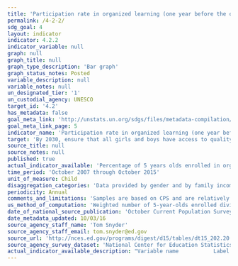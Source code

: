 ```yaml
---
title: 'Participation rate in organized learning (one year before the official primary entry age), by sex'
permalink: /4-2-2/
sdg_goal: 4
layout: indicator
indicator: 4.2.2
indicator_variable: null
graph: null
graph_title: null
graph_type_description: 'Bar graph'
graph_status_notes: Posted
variable_description: null
variable_notes: null
un_designated_tier: '1'
un_custodial_agency: UNESCO
target_id: '4.2'
has_metadata: false
goal_meta_link: 'http://unstats.un.org/sdgs/files/metadata-compilation/Metadata-Goal-4.pdf'
goal_meta_link_page: 5
indicator_name: 'Participation rate in organized learning (one year before the official primary entry age), by sex'
target: 'By 2030, ensure that all girls and boys have access to quality early childhood development, care and pre-primary education so that they are ready for primary education.'
source_title: null
source_notes: null
published: true
actual_indicator_available: 'Percentage of 5 years olds enrolled in organized learning (prekindergarten, kindergarten, or first or higher grade'
time_period: 'October 2007 through October 2015'
unit_of_measure: Child
disaggregation_categories: 'Data provided by gender and by family income quintile (lowest and higest)'
periodicity: Annual
comments_and_limitations: 'Samples are based on CPS and are relatively small.'
us_method_of_computation: 'Weighted number of 5-year-olds enrolled divided by 5-year-old population'
date_of_national_source_publication: 'October Current Population Survey, 2007 through 2015'
date_metadata_updated: 10/03/16
source_agency_staff_name: 'Tom Snyder'
source_agency_staff_email: tom.snyder@ed.gov
source_url: 'http://nces.ed.gov/programs/digest/d15/tables/dt15_202.20.asp?current=yes'
source_agency_survey_dataset: 'National Center for Education Statistics tabulation of Census Bureau Current Population Survey'
actual_indicator_available_description: "Variable name           Label i4_2_2_total\t        Total i4_2_2_male\t            Male i4_2_2_female        \tFemale i4_2_2_q1_low\t        Lowest quintile (Q1) i4_2_2_q2_middle_low\tMiddle low quintile (Q2) i4_2_2_q3_middle\t    Middle quintile (Q3) i4_2_2_q4_middle_high\tMiddle high quintile (Q4) i4_2_2_q5_high\t        Highest quintile (Q5)"
---
```

